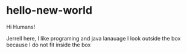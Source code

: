 # hello-new-world
 
Hi Humans!

Jerrell here, I like programing and java lanauage 
I look outside the box because I do not fit inside the box
